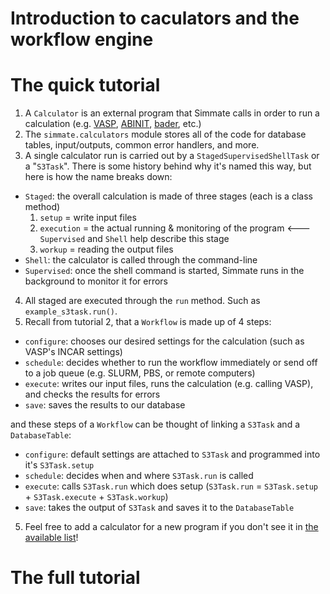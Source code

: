 # Introduction to caculators and the workflow engine

# The quick tutorial

1. A `Calculator` is an external program that Simmate calls in order to run a calculation (e.g. [VASP](https://vasp.at/), [ABINIT](https://www.abinit.org/), [bader](http://theory.cm.utexas.edu/henkelman/code/bader/), etc.)
2. The `simmate.calculators` module stores all of the code for database tables, input/outputs, common error handlers, and more. 
3. A single calculator run is carried out by a `StagedSupervisedShellTask` or a "`S3Task`". There is some history behind why it's named this way, but here is how the name breaks down:

- `Staged`: the overall calculation is made of three stages (each is a class method)
    1. `setup` = write input files
    2. `execution` = the actual running & monitoring of the program  <--- `Supervised` and `Shell` help describe this stage
    3. `workup` = reading the output files
- `Shell`: the calculator is called through the command-line
- `Supervised`: once the shell command is started, Simmate runs in the background to monitor it for errors

4. All staged are executed through the `run` method. Such as `example_s3task.run()`.
5.  Recall from tutorial 2, that a `Workflow` is made up of 4 steps:

- `configure`: chooses our desired settings for the calculation (such as VASP's INCAR settings)
- `schedule`: decides whether to run the workflow immediately or send off to a job queue (e.g. SLURM, PBS, or remote computers)
- `execute`: writes our input files, runs the calculation (e.g. calling VASP), and checks the results for errors
- `save`: saves the results to our database

and these steps of a `Workflow` can be thought of linking a `S3Task` and a `DatabaseTable`:

- `configure`: default settings are attached to `S3Task` and programmed into it's `S3Task.setup`
- `schedule`: decides when and where `S3Task.run` is called
- `execute`: calls `S3Task.run` which does setup (`S3Task.run` = `S3Task.setup` + `S3Task.execute` + `S3Task.workup`)
- `save`: takes the output of `S3Task` and saves it to the `DatabaseTable`


5. Feel free to add a calculator for a new program if you don't see it in [the available list](https://github.com/jacksund/simmate/tree/main/src/simmate/calculators)!

# The full tutorial

